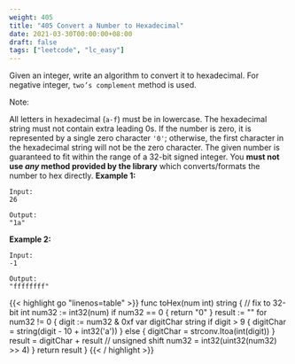 ```yaml
---
weight: 405
title: "405 Convert a Number to Hexadecimal"
date: 2021-03-30T00:00:00+08:00
draft: false
tags: ["leetcode", "lc_easy"]
---
```


Given an integer, write an algorithm to convert it to hexadecimal. For negative integer, `two’s complement` method is used.

Note:

All letters in hexadecimal (`a-f`) must be in lowercase.
The hexadecimal string must not contain extra leading 0s. If the number is zero, it is represented by a single zero character `'0'`; otherwise, the first character in the hexadecimal string will not be the zero character.
The given number is guaranteed to fit within the range of a 32-bit signed integer.
You **must not use _any_ method provided by the library** which converts/formats the number to hex directly.
**Example 1:**
```
Input:
26

Output:
"1a"
```
**Example 2:**
```
Input:
-1

Output:
"ffffffff"
```

<div class="tabs"></div>
<div class="tab-content">
<div id="golang" class="lang">
{{< highlight go "linenos=table" >}}
func toHex(num int) string {
    // fix to 32-bit int
	num32 := int32(num)
	if num32 == 0 {
		return "0"
	}
	result := ""
	for num32 != 0 {
		digit := num32 & 0xf
		var digitChar string
		if digit > 9 {
			digitChar = string(digit - 10 + int32('a'))
		} else {
			digitChar = strconv.Itoa(int(digit))
		}
		result = digitChar + result
		// unsigned shift
		num32 = int32(uint32(num32) >> 4)
	}
	return result
}
{{< / highlight >}}
</div>
</div>
